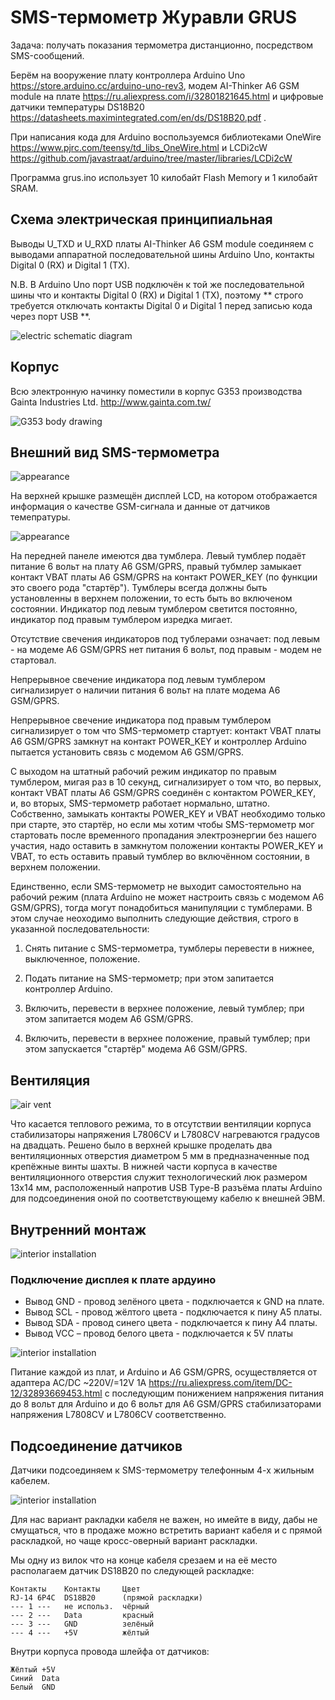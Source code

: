 # SMS-термометр Журавли GRUS

Задача: получать показания термометра дистанционно, посредством SMS-сообщений.

Берём на вооружение плату контроллера Arduino Uno https://store.arduino.cc/arduino-uno-rev3, модем AI-Thinker A6 GSM module на плате https://ru.aliexpress.com/i/32801821645.html и цифровые датчики температуры DS18B20  https://datasheets.maximintegrated.com/en/ds/DS18B20.pdf .

При написания кода для Arduino воспользуемся библиотеками OneWire 
https://www.pjrc.com/teensy/td_libs_OneWire.html и LCDi2cW https://github.com/javastraat/arduino/tree/master/libraries/LCDi2cW 

Программа grus.ino использует 10 килобайт Flash Memory и 1 килобайт SRAM.

## Схема электрическая принципиальная
Выводы U_TXD и U_RXD платы AI-Thinker A6 GSM module соединяем с выводами аппаратной последовательной шины Arduino Uno, контакты Digital 0 (RX) и Digital 1 (TX).

N.B. В Arduino Uno порт USB подключён к той же последовательной шины что и контакты  Digital 0 (RX) и Digital 1 (TX), поэтому ** строго требуется отключать контакты  Digital 0 и Digital 1 перед записью кода через порт USB **.

![electric schematic diagram](images/scheme1.jpg)

## Корпус
Всю электронную начинку поместили в корпус G353 производства Gainta Industries Ltd. http://www.gainta.com.tw/ 

![G353 body drawing](images/G353.jpg)

## Внешний вид SMS-термометра

![appearance](images/grus5.jpg)

На верхней крышке размещён дисплей LCD, на котором отображается информация о качестве GSM-сигнала и данные от датчиков темепратуры.

![appearance](images/grus1.jpg)

На передней панеле имеются два тумблера. Левый тумблер подаёт питание 6 вольт на плату A6 GSM/GPRS, правый тубмлер замыкает контакт VBAT платы A6 GSM/GPRS на контакт POWER_KEY (по функции это своего рода "стартёр"). Тумблеры всегда должны быть установленны в верхнем положении, то есть быть во включеном состоянии. Индикатор под левым тумблером светится постоянно, индикатор под правым тумблером изредка мигает.

Отсутствие свечения индикаторов под тублерами означает: под левым - на модеме A6 GSM/GPRS нет питания 6 вольт, под правым - модем не стартовал.

Непрерывное свечение индикатора под левым тумблером сигнализирует о наличии питания 6 вольт на плате модема A6 GSM/GPRS. 

Непрерывное свечение индикатора под правым тумблером сигнализирует о том что SMS-термометр стартует: контакт VBAT платы A6 GSM/GPRS замкнут на контакт POWER_KEY и контроллер Arduino пытается установить связь с модемом A6 GSM/GPRS.

С выходом на штатный рабочий режим индикатор по правым тумблером, мигая раз в 10 секунд, сигнализирует о том что, во первых, контакт VBAT платы A6 GSM/GPRS соединён с контактом POWER_KEY, и, во вторых, SMS-термометр работает нормально, штатно. Собственно, замыкать контакты POWER_KEY и VBAT необходимо только при старте, это стартёр, но если мы хотим чтобы SMS-термометр мог стартовать после временного пропадания электроэнергии без нашего участия, надо оставить в замкнутом положении контакты POWER_KEY и VBAT, то есть оставить правый тумблер во включённом состоянии, в верхнем положении.

Единственно, если SMS-термометр не выходит самостоятельно на рабочий режим (плата Arduino не может настроить связь с модемом A6 GSM/GPRS), тогда могут понадобиться манипуляции с тумблерами. В этом случае неоходимо выполнить следующие действия, строго в указанной последовательности:

1. Снять питание с SMS-термометра, тумблеры перевести в нижнее, выключенное, положение.

2. Подать питание на SMS-термометр; при этом запитается контроллер Arduino.

3. Включить, перевести в верхнее положение, левый тумблер; при этом запитается модем A6 GSM/GPRS.

4. Включить, перевести в верхнее положение, правый тумблер; при этом запускается  "стартёр" модема A6 GSM/GPRS.

## Вентиляция

![air vent](images/grus2.jpg)

Что касается теплового режима, то в отсутствии вентиляции корпуса стабилизаторы напряжения L7806CV и L7808CV нагреваются градусов на двадцать. Решено было  в верхней крышке проделать два вентиляционных отверстия диаметром 5 мм в предназначенные под крепёжные винты шахты. В нижней части корпуса в качестве вентиляционного отверстия служит технологический люк размером 13х14 мм, расположенный напротив USB Type-B разъёма платы Arduino для подсоединения оной по соответствующему кабелю к внешней ЭВМ.

## Внутренний монтаж

![interior installation](images/grus4.jpg)

### Подключение дисплея к плате ардуино

* Вывод GND - провод зелёного цвета - подключается к GND на плате.
* Вывод SCL - провод жёлтого цвета - подключается к пину A5 платы.
* Вывод SDA - провод синего цвета - подключается к пину A4 платы.
* Вывод VCC – провод белого цвета - подключается к 5V платы

![interior installation](images/grus3.jpg)

Питание каждой из плат, и Arduino и A6 GSM/GPRS, осуществляется от адаптера AC/DC ~220V/=12V 1А
https://ru.aliexpress.com/item/DC-12/32893669453.html с последующим понижением напряжения питания до 8 вольт для Arduino и до 6 вольт для A6 GSM/GPRS стабилизаторами напряжения L7808CV и L7806CV соответственно.

## Подсоединение датчиков

Датчики подсоединяем к SMS-термометру телефонным 4-х жильным кабелем. 

![interior installation](images/rj14.jpg)

Для нас вариант ракладки кабеля не важен, но имейте в виду, дабы не смущаться, что в продаже можно встретить вариант кабеля и с прямой раскладкой, но чаще кросс-оверный вариант раскладки. 

Мы одну из вилок что на конце кабеля срезаем и на её место располагаем датчик DS18B20 по следующей раскладке:
```
Контакты    Контакты     Цвет 
RJ-14 6P4C  DS18B20      (прямой раскладки)  
--- 1 ---   не использ.  чёрный 
--- 2 ---   Data         красный 
--- 3 ---   GND          зелёный
--- 4 ---   +5V          жёлтый
```

Внутри корпуса провода шлейфа от датчиков:
```
Жёлтый +5V
Синий  Data
Белый  GND
```


